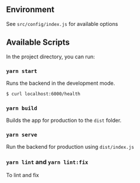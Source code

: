 ## Environment

See `src/config/index.js` for available options

## Available Scripts

In the project directory, you can run:

### `yarn start`

Runs the backend in the development mode.<br />

```bash
$ curl localhost:6000/health
```

### `yarn build`

Builds the app for production to the `dist` folder.<br />

### `yarn serve`

Run the backend for production using `dist/index.js`

### `yarn lint` and `yarn lint:fix`

To lint and fix
